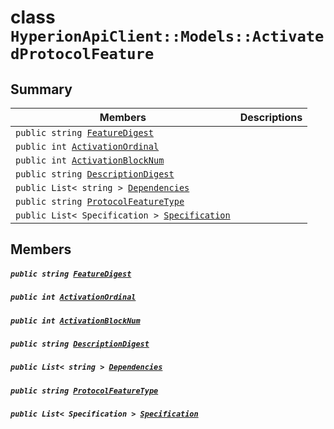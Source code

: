 # class `HyperionApiClient::Models::ActivatedProtocolFeature` 

## Summary

 Members                                | Descriptions                                
----------------------------------------|---------------------------------------------
`public string `[`FeatureDigest`](#class_hyperion_api_client_1_1_models_1_1_activated_protocol_feature_1a4bf9ba8c989a86871e1215b6f29f76f3) | 
`public int `[`ActivationOrdinal`](#class_hyperion_api_client_1_1_models_1_1_activated_protocol_feature_1a23b86390fcf7364dd048ca51a0f0c081) | 
`public int `[`ActivationBlockNum`](#class_hyperion_api_client_1_1_models_1_1_activated_protocol_feature_1a7d591d8f06befebb115142f0f6967cfd) | 
`public string `[`DescriptionDigest`](#class_hyperion_api_client_1_1_models_1_1_activated_protocol_feature_1a90de2c1112dda10f4708a496c0d53fa7) | 
`public List< string > `[`Dependencies`](#class_hyperion_api_client_1_1_models_1_1_activated_protocol_feature_1ad1015e537cff9215161e879831463238) | 
`public string `[`ProtocolFeatureType`](#class_hyperion_api_client_1_1_models_1_1_activated_protocol_feature_1a470d0aa3d4951d54820b025ba97f2f2c) | 
`public List< Specification > `[`Specification`](#class_hyperion_api_client_1_1_models_1_1_activated_protocol_feature_1ab138e78e1e8863a9398a95e6cdb407aa) | 

## Members

##### `public string `[`FeatureDigest`](#class_hyperion_api_client_1_1_models_1_1_activated_protocol_feature_1a4bf9ba8c989a86871e1215b6f29f76f3) 

##### `public int `[`ActivationOrdinal`](#class_hyperion_api_client_1_1_models_1_1_activated_protocol_feature_1a23b86390fcf7364dd048ca51a0f0c081) 

##### `public int `[`ActivationBlockNum`](#class_hyperion_api_client_1_1_models_1_1_activated_protocol_feature_1a7d591d8f06befebb115142f0f6967cfd) 

##### `public string `[`DescriptionDigest`](#class_hyperion_api_client_1_1_models_1_1_activated_protocol_feature_1a90de2c1112dda10f4708a496c0d53fa7) 

##### `public List< string > `[`Dependencies`](#class_hyperion_api_client_1_1_models_1_1_activated_protocol_feature_1ad1015e537cff9215161e879831463238) 

##### `public string `[`ProtocolFeatureType`](#class_hyperion_api_client_1_1_models_1_1_activated_protocol_feature_1a470d0aa3d4951d54820b025ba97f2f2c) 

##### `public List< Specification > `[`Specification`](#class_hyperion_api_client_1_1_models_1_1_activated_protocol_feature_1ab138e78e1e8863a9398a95e6cdb407aa) 

